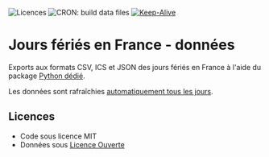 ![Licences](https://img.shields.io/badge/Licences-MIT%2C%20Licence%20Ouverte-orange)
![CRON: build data files](https://github.com/AntoineAugusti/jours-feries-france-data/workflows/CRON:%20build%20data%20files/badge.svg)
[![Keep-Alive](https://github.com/etalab/jours-feries-france-data/actions/workflows/keepalive.yml/badge.svg)](https://github.com/etalab/jours-feries-france-data/actions/workflows/keepalive.yml)

# Jours fériés en France - données
Exports aux formats CSV, ICS et JSON des jours fériés en France à l'aide du package [Python dédié](https://github.com/etalab/jours-feries-france).

Les données sont rafraîchies [automatiquement tous les jours](https://github.com/etalab/jours-feries-france-data/actions).

## Licences
- Code sous licence MIT
- Données sous [Licence Ouverte](https://www.etalab.gouv.fr/licence-ouverte-open-licence)
